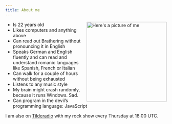```yaml
---
title: About me
---
```

<img alt="Here's a picture of me" src="/me.png" height="250" style="float:right;">

  * Is 22 years old
  * Likes computers and anything above
  * Can read out Brathering without pronouncing it in English
  * Speaks German and English fluently and can read and understand romanic languages like Spanish, French or Italian
  * Can walk for a couple of hours without being exhausted
  * Listens to any music style
  * My brain might crash randomly, because it runs Windows. Sad.
  * Can program in the devil&#8217;s programming language: JavaScript

I am also on <a href="https://tilde.club/~koyu/" target="_blank" rel="noopener noreferrer">Tilderadio</a> with my rock show every Thursday at 18:00 UTC.
